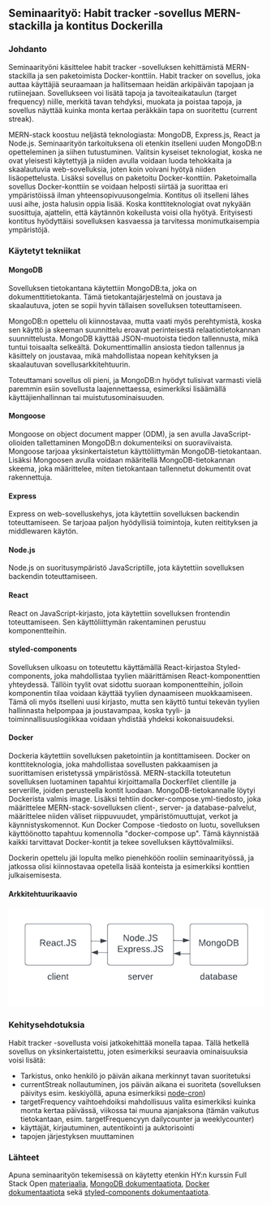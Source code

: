 
## Seminaarityö: Habit tracker -sovellus MERN-stackilla ja kontitus Dockerilla

### Johdanto

Seminaarityöni käsittelee habit tracker -sovelluksen kehittämistä MERN-stackilla ja sen paketoimista Docker-konttiin. Habit tracker on sovellus, joka auttaa käyttäjiä seuraamaan ja hallitsemaan heidän arkipäivän tapojaan ja rutiinejaan. Sovellukseen voi lisätä tapoja ja tavoiteaikataulun (target frequency) niille, merkitä tavan tehdyksi, muokata ja poistaa tapoja, ja sovellus näyttää kuinka monta kertaa peräkkäin tapa on suoritettu (current streak).

MERN-stack koostuu neljästä teknologiasta: MongoDB, Express.js, React ja Node.js. Seminaarityön tarkoituksena oli etenkin itselleni uuden MongoDB:n opetteleminen ja siihen tutustuminen. Valitsin kyseiset teknologiat, koska ne ovat yleisesti käytettyjä ja niiden avulla voidaan luoda tehokkaita ja skaalautuvia web-sovelluksia, joten koin voivani hyötyä niiden lisäopettelusta. Lisäksi sovellus on paketoitu Docker-konttiin. Paketoimalla sovellus Docker-konttiin se voidaan helposti siirtää ja suorittaa eri ympäristöissä ilman yhteensopivuusongelmia. Kontitus oli itselleni lähes uusi aihe, josta halusin oppia lisää. Koska konttiteknologiat ovat nykyään suosittuja, ajattelin, että käytännön kokeilusta voisi olla hyötyä. Erityisesti kontitus hyödyttäisi sovelluksen kasvaessa ja tarvitessa monimutkaisempia ympäristöjä.

### Käytetyt tekniikat

#### MongoDB

Sovelluksen tietokantana käytettiin MongoDB:ta, joka on dokumenttitietokanta. Tämä tietokantajärjestelmä on joustava ja skaalautuva, joten se sopii hyvin tällaisen sovelluksen toteuttamiseen.

MongoDB:n opettelu oli kiinnostavaa, mutta vaati myös perehtymistä, koska sen käyttö ja skeeman suunnittelu eroavat perinteisestä relaatiotietokannan suunnittelusta. MongoDB käyttää JSON-muotoista tiedon tallennusta, mikä tuntui toisaalta selkeältä. Dokumenttimallin ansiosta tiedon tallennus ja käsittely on joustavaa, mikä mahdollistaa nopean kehityksen ja skaalautuvan sovellusarkkitehtuurin.

Toteuttamani sovellus oli pieni, ja MongoDB:n hyödyt tulisivat varmasti vielä paremmin esiin sovellusta laajennettaessa, esimerkiksi lisäämällä käyttäjienhallinnan tai muistutusominaisuuden.

#### Mongoose

Mongoose on object document mapper (ODM), ja sen avulla JavaScript-olioiden tallettaminen MongoDB:n dokumenteiksi on suoraviivaista. Mongoose tarjoaa yksinkertaistetun käyttöliittymän MongoDB-tietokantaan. Lisäksi Mongoosen avulla voidaan määritellä MongoDB-tietokannan skeema, joka määrittelee, miten tietokantaan tallennetut dokumentit ovat rakennettuja.

#### Express

Express on web-sovelluskehys, jota käytettiin sovelluksen backendin toteuttamiseen. Se tarjoaa paljon hyödyllisiä toimintoja, kuten reitityksen ja middlewaren käytön.

#### Node.js

Node.js on suoritusympäristö JavaScriptille, jota käytettiin sovelluksen backendin toteuttamiseen.

#### React

React on JavaScript-kirjasto, jota käytettiin sovelluksen frontendin toteuttamiseen. Sen käyttöliittymän rakentaminen perustuu komponentteihin.

#### styled-components

Sovelluksen ulkoasu on toteutettu käyttämällä React-kirjastoa Styled-components, joka mahdollistaa tyylien määrittämisen React-komponenttien yhteydessä. Tällöin tyylit ovat sidottu suoraan komponentteihin, jolloin komponentin tilaa voidaan käyttää tyylien dynaamiseen muokkaamiseen. Tämä oli myös itselleni uusi kirjasto, mutta sen käyttö tuntui tekevän tyylien hallinnasta helpompaa ja joustavampaa, koska tyyli- ja toiminnallisuuslogiikkaa voidaan yhdistää yhdeksi kokonaisuudeksi.

#### Docker

Dockeria käytettiin sovelluksen paketointiin ja kontittamiseen. Docker on konttiteknologia, joka mahdollistaa sovellusten pakkaamisen ja suorittamisen eristetyssä ympäristössä. MERN-stackilla toteutetun sovelluksen luotaminen tapahtui kirjoittamalla Dockerfilet clientille ja serverille, joiden perusteella kontit luodaan. MongoDB-tietokannalle löytyi Dockerista valmis image. Lisäksi tehtiin docker-compose.yml-tiedosto, joka määrittelee MERN-stack-sovelluksen client-, server- ja database-palvelut, määrittelee niiden väliset riippuvuudet, ympäristömuuttujat, verkot ja käynnistyskomennot. Kun Docker Compose -tiedosto on luotu, sovelluksen käyttöönotto tapahtuu komennolla "docker-compose up". Tämä käynnistää kaikki tarvittavat Docker-kontit ja tekee sovelluksen käyttövalmiiksi.

Dockerin opettelu jäi lopulta melko pienehköön rooliin seminaarityössä, ja jatkossa olisi kiinnostavaa opetella lisää konteista ja esimerkiksi konttien julkaisemisesta.

#### Arkkitehtuurikaavio

![arkkitehtuurikaavio](arkkitehtuurikaavio.png)

### Kehitysehdotuksia

Habit tracker -sovellusta voisi jatkokehittää monella tapaa. Tällä hetkellä sovellus on yksinkertaistettu, joten esimerkiksi seuraavia ominaisuuksia voisi lisätä:
- Tarkistus, onko henkilö jo päivän aikana merkinnyt tavan suoritetuksi
- currentStreak nollautuminen, jos päivän aikana ei suoriteta (sovelluksen päivitys esim. keskiyöllä, apuna esimerkiksi [node-cron](https://www.npmjs.com/package/node-cron))
- targetFrequency vaihtoehdoiksi mahdollisuus valita esimerkiksi kuinka monta kertaa päivässä, viikossa tai muuna ajanjaksona (tämän vaikutus tietokantaan, esim. targetFrequencyyn dailycounter ja weeklycounter)
- käyttäjät, kirjautuminen, autentikointi ja auktorisointi
- tapojen järjestyksen muuttaminen

### Lähteet

Apuna seminaarityön tekemisessä on käytetty etenkin HY:n kurssin Full Stack Open [materiaalia](https://fullstackopen.com/osa3/tietojen_tallettaminen_mongo_db_tietokantaan), [MongoDB dokumentaatiota](https://www.mongodb.com/docs/), [Docker dokumentaatiota](https://docs.docker.com/) sekä [styled-components dokumentaatiota](https://styled-components.com/docs).
